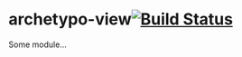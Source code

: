 # archetypo-view[![Build Status](https://secure.travis-ci.org/simonfan/archetypo-view.png?branch=master)](http://travis-ci.org/simonfan/archetypo-view)

Some module...
